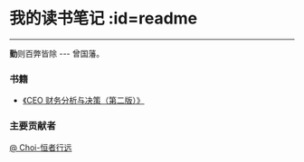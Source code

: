 # 我的读书笔记  :id=readme
---
<p class="tip"><strong>勤</strong>则百弊皆除   --- 曾国藩。</p>


### 书籍

- [《CEO 财务分析与决策（第二版）》](Financial_analysis_and_decision_making/README.md)



### 主要贡献者
[@ Choi-恒者行远](https://github.com/caioo0)  

